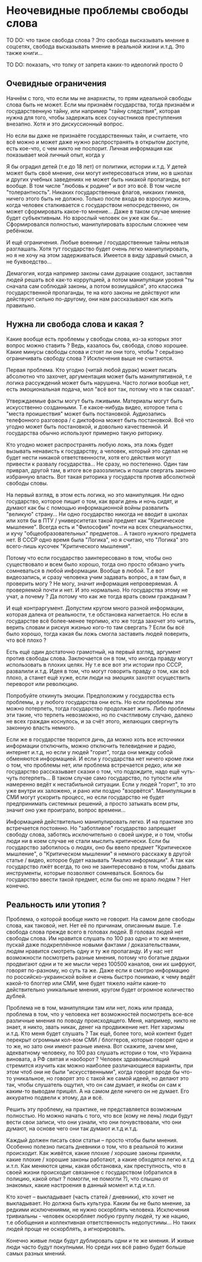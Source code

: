 # Неочевидные проблемы свободы слова

TO DO: что такое свобода слова ? Это свобода высказывать мнение в соцсетях,
свобода высказывать мнение в реальной жизни и.т.д. Это также книги...

TO DO: показать, что толку от запрета каких-то идеологий просто 0

## Очевидные ограничения

Начнём с того, что если мы не анархисты, то прям идеальной свободы слова быть
не может. Если мы признаём государства, тогда признаём и государственную тайну,
или например "тайну следствия", которая нужна для того, чтобы задержать всех соучастников
преступления внезапно. Хотя и это дискуссионный вопрос.

Но если вы даже не признаёте государственных тайн,
и считаете, что всё можно и может даже нужно распространять в открытом доступе, есть
кое-что, с чем никто не поспорит. Личная информация
как показывает мой личный опыт, когда у

Я бы оградил детей (т.е до 18 лет) от политики, истории и.т.д.
У детей может быть своё мнение, они могут интересоваться этим, но в школах
и других учебных заведениях не может быть никакой пропаганды, вот вообще.
В том числе "любовь к родине" и вот это всё. В том числе "толерантность".
Никаких государственных флагов, никаких гимнов, ничего этого быть не должно.
Только после входа во взрослую жизнь, когда человек сталкивается с государством
непосредственно, он может сформировать какое-то мнение... Даже в таком случае мнение
будет субъективным. Но взрослый человек он уже как бы... Сформировался полностью,
манипулировать взрослым сложнее чем ребёнком.

И ещё ограничения. Любые военные / государственные тайны нельзя разглашать.
Хотя тут государство будет очень легко манипулировать, но я не хочу на этом
задерживаться. Имеется в виду здравый смысл, а не буквоедство...

Демагогия, когда например законы сами дурацкие создают, заставляя людей решать всё как-то
коррупцией, а потом манипуляции уровня "ты сначала сам соблюдай законы, а потом возмущайся",
это классика государственной пропаганды, те на кого законы не действуют или действуют
сильно по-другому, они нам рассказывают как жить правильно.

## Нужна ли свобода слова и какая ?

Какие вообще есть проблемы у свободы слова,
из-за которых этот вопрос можно ставить ? Ведь, казалось бы,
свобода, слово хорошее. Какие минусы свободы слова и стоят ли они того, чтобы ?
серьёзно ограничивать свободу слова ? Исключения выше не считаются.

Первая проблема.
Кто угодно (читай любой дурак) может писать абсолютно что захочет,
аргументация может быть манипулятивной, т.е логика рассуждений может быть нарушена.
Часто логики вообще нет, есть эмоциональная подача, мол "всё вот так, потому что я так сказал".

Утверждаемые факты могут быть лживыми. Материалы могут быть искусственно созданными.
Т.е какое-нибудь видео, которое типа с "места проишествия" может быть постановкой. Аудиозапись
телефонного разговора / с диктофона может быть постановкой. Всё что угодно может быть
постановкой, и довольно качественной. И государства обычно используют примерно такую риторику.

Кто угодно может распространять любую ложь, эта ложь будет вызывать ненависть к государству,
а человек, который это сделал не будет нести никакой ответственности, хотя его действия могут
привести к развалу государства... Не сразу, но постепенно. Один там приврал, другой там, в итоге
все разозлились и пошли свергать законно избранную власть. Вот такая риторика у государств
против абсолютной свободы словы.

На первый взгляд, в этом есть логика, но это манипуляция.
Ни одно государство, которое пищит о том, как враги день и ночь сидят,
и думают как бы с помощью информационной войны развалить "великую" страну...
Ни одно государство никогда не вводит в школах или хотя бы в ПТУ / университетах
такой предмет как "Критическое мышление". Всегда есть и "Философия" почти на всех
специальностях, и кучу "общеобразовательных" предметов... А такого нужного предмета нет.
В СССР одно время была "Логика", но я считаю, что "Логика" это всего-лишь кусочек "Критического
мышления".

Потому что если государство заинтересовано в том, чтобы оно существовало и всем было хорошо,
тогда оно просто обязано учить сомневаться в любой информации. Вообще в любой. Т.е вот
видеозапись, и сразу человека учим задавать вопрос, а я там был, я проверить могу ? Не могу,
значит информация непроверяемая. А проверяемой почти и нет. И это нормально. Но государства
этому не учат, а почему ? Да потому что как же тогда врать своим гражданам ?

И ещё контраргумент. Допустим кругом много разной информации, которая далека от реальности,
т.е обстановка нагнетается. Но если в государстве всё более-менее терпимо, кто же тогда
захочет это читать, верить словам и рискуя жизнью кого-то там свергать ? Если бы всё
было хорошо, тогда какая бы ложь смогла заставить людей поверить, что всё плохо ?

Есть ещё один достаточно грамотный, на первый взгляд, аргумент против свободы слова.
Заключается он в том, что иногда правду могут использовать в плохих целях. Ну т.е все
вот эти истории про СССР, развалили и.т.д. Идея в том, что могут говорить правду о том,
как всё плохо, а станет ещё хуже, если люди на эмоциях захотят осуществить переворот или
революцию.

Попробуйте откинуть эмоции. Предположим у
государства есть проблемы, а у любого государства они есть. Но если проблемы эти можно
потерпеть, тогда государство продолжает жить. Либо проблемы эти такие, что терпеть невозможно,
но по счастливому случаю, далеко не всех граждан коснулось, и за счёт этого, желающих
свергнуть законную власть немного.

Если же в государстве творится дичь, да можно хоть все источники информации отключить,
можно отключить телевидение и радио, интернет и.т.д, но если у людей "горит", тогда они
между собой обменяются информацией. И если у государства нет ничего кроме лжи о том, что
проблемы нет, или проблема встречается редко, или же государство рассказывает сказки о том,
что подождите, надо ещё чуть-чуть потерпеть... В таком случае само государство, по тупости
или намеренно ведёт к нестабильной ситуации. Если у людей "горит", то это уже внутри их
заложено, и рано или поздно "взорвётся". Манипуляции в СМИ могут ускорить процесс, но
если государство не будет предпринимать системных решений, а просто затыкать всем рты,
значит оно уже проиграло, вопрос времени...

Информацией действительно манипулировать  легко. И на практике это встречается постоянно.
Но "заботливое" государство запрещает свободу слова, заботясь исключительно о своей шкуре,
и о том, чтобы люди ни в коем случае не стали мыслить критически. Если бы государство
заботилось о людях, оно бы ввело предмет "Критическое мышление", о "Критическом мышлении"
я немного расскажу в другой статье / видео, которое будет называть "Анализ информации".
А так как государство лжёт всегда, то оно не заинтересовано в том, чтобы давать инструменты,
которые позволяют сомневаться. Боялось бы государство ввести такой предмет, если бы
оно не врало людям ? Нет конечно.

## Реальность или утопия ?

Проблема, о которой вообще никто не говорит. На самом деле свободы слова,
как таковой, нет. Нет её по причинам, описанным выше. Т.е свобода слова прежде всего
в головах людей. В головах людей нет свободы слова. Им нравится слушать по 100 раз
одно и то же мнение, пускай даже подкреплённое новыми фактами / доказательствами, людям
нравится смотреть одну и ту же пропаганду. И у нас нет возможности посмотреть разные мнения,
потому что богатые дядьки продвигают одни и те же мысли через 100500 каналов, они их шифруют,
говорят по-разному, но суть та же. Даже если я смотрю информацию по российско-украинской
войне и очень быстро понимаю, к чему ведёт какой-то блоггер или СМИ, мне будет тяжело найти
какие-то действительно уникальные мнения, кругом будет огромное количество дублей.

Проблема не в том, манипуляции там или нет, ложь или правда,
проблема в том, что у человека нет возможностей посмотреть все-все различные мнения по
поводу происходящего. Меня, например, никто не знает, я никто, звать никак, денег на
продвижение нет. Нет харизмы и.т.д. Кто меня будет слушать ? Так ещё, более того, мой
контент будет перекрыт огромным кол-вом СМИ / блоггеров, которые говорят одно и то же,
но зато они имеют разные имена. Вот скажите, зачем мне, адекватному человеку, по 100 раз
слушать истории о том, что Украина виновата, а РФ святая и наоборот ? Человек здравомыслящий
стремится изучить как можно наиболее различающиеся варианты, при этом чтоб они не были
"искусственными", когда говорят вроде бы что-то уникальное, но говорят это с такой же
самой идеей, но делают это так, чтобы слушатель ощутил, что он сам думает, и якобы он
сам к каким-то выводам пришёл. А на самом деле ничего он не думает. Его аккуратно подвели
к этому, да и всё.

Решить эту проблему, на практике, не представляется возможным полностью.
Но можно начать с того, что все (кому не лень) люди будут вести свои записи,
что они узнали, что они почувствовали, что они думают, на основе чего они так думают
и.т.д и.т.д.

Каждый должен писать свои статьи – просто чтобы были мнения.
Особенно полезно писать дневники о том, что в реальной то жизни происходит.
Как живётся, какие плохие / хорошие законы приняли, какие плохие / хорошие
законы работают, а какие обходятся легко и.т.д и.т.п. Как меняются цены,
какая обстановка, как преступность, что в своей жизни происходит связанное
с государством (обратился в полицию, какой опыт ? помогли, не помогли ?),
что слышно от знакомых, какие настроения в данный момент и.т.д и.т.п.

Кто хочет – выкладывает (часть статей / дневники), кто хочет не выкладывает.
Но должна быть культура. Каким бы не было мнение, за редкими исключениями, не нужно
оскорблять человека. Исключения тривиальны - человек оскорбляет любую группу людей, ту
же нацию, т.е обобщения и коллективная ответственность недопустимы... Но таких людей проще
не оскорблять, а игнорировать.

Конечно живые люди будут дублировать одни и те же мнения. И живые люди
часто будут покупными. Но среди них всё равно будет больше самых разных мнений.
